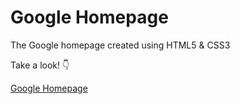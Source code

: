 <h1>Google Homepage</h1>

The Google homepage created using HTML5 & CSS3

Take a look! :point_down:

[Google Homepage](https://stejross.github.io/google-homepage/)
